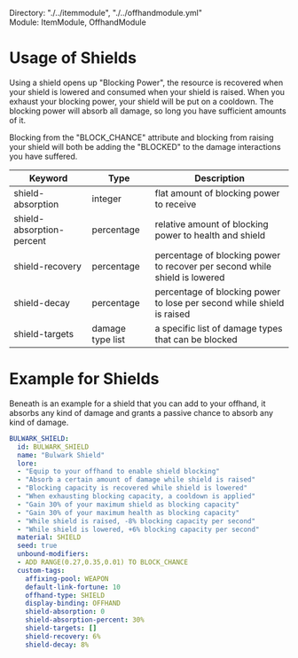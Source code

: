 Directory: "./../itemmodule", "./../offhandmodule.yml"  
Module: ItemModule, OffhandModule

# Usage of Shields 

Using a shield opens up "Blocking Power", the resource is recovered when your shield is lowered and consumed when your shield is raised. When you exhaust your blocking power, your shield will be put on a cooldown. The blocking power will absorb all damage, so long you have sufficient amounts of it.

Blocking from the "BLOCK_CHANCE" attribute and blocking from raising your shield will both be adding the "BLOCKED" to the damage interactions you have suffered.

| Keyword | Type | Description |
|-|-|-|
| shield-absorption | integer | flat amount of blocking power to receive |
| shield-absorption-percent | percentage | relative amount of blocking power to health and shield |
| shield-recovery | percentage | percentage of blocking power to recover per second while shield is lowered |
| shield-decay | percentage | percentage of blocking power to lose per second while shield is raised |
| shield-targets | damage type list | a specific list of damage types that can be blocked |

# Example for Shields

Beneath is an example for a shield that you can add to your offhand, it absorbs any kind of damage and grants a passive chance to absorb any kind of damage.

```yml
BULWARK_SHIELD:
  id: BULWARK_SHIELD
  name: "Bulwark Shield"
  lore:
  - "Equip to your offhand to enable shield blocking"
  - "Absorb a certain amount of damage while shield is raised"
  - "Blocking capacity is recovered while shield is lowered"
  - "When exhausting blocking capacity, a cooldown is applied"
  - "Gain 30% of your maximum shield as blocking capacity"
  - "Gain 30% of your maximum health as blocking capacity"
  - "While shield is raised, -8% blocking capacity per second"
  - "While shield is lowered, +6% blocking capacity per second"
  material: SHIELD
  seed: true
  unbound-modifiers:
  - ADD RANGE(0.27,0.35,0.01) TO BLOCK_CHANCE
  custom-tags:
    affixing-pool: WEAPON
    default-link-fortune: 10
    offhand-type: SHIELD
    display-binding: OFFHAND
    shield-absorption: 0
    shield-absorption-percent: 30%
    shield-targets: []
    shield-recovery: 6%
    shield-decay: 8%
```